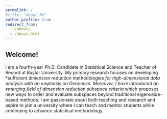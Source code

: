 ```yaml
---
permalink: /
#title: "About Me"
author_profile: true
redirect_from: 
  - /about/
  - /about.html
---
```


## Welcome!
I am a fourth-year Ph.D. Candidate in Statistical Science and Teacher of Record at Baylor University.  My primary research focuses on developing *sufficient dimension reduction methodologies *for high-dimensional data analysis with an emphasis on Genomics.  Moreover, I have introduced an emerging field of *dimension reduction subspace criteria** which proposes new ways to order and evaluate subspaces beyond traditional eigenvalue-based methods. I am passionate about both teaching and research and aspire to join a university where I can teach and mentor students while continuing to advance statistical methodology.
